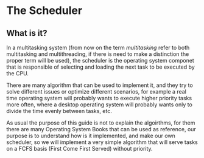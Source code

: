 # The Scheduler

## What is it? 

In a multitasking system (from now on the term *multitasking* refer to both multitasking and multithreading, if there is need to make a distinction the proper term will be used), the scheduler is the operating system componet that is responsible of selecting and loading the next task to be executed by the CPU. 

There are many algorithm that can be used to implement it, and they try to solve different issues or optimize different scenarios, for example a real time operating system will probably wants to execute higher priority tasks more often, where a desktop operating system will probably wants only to divide the time evenly between tasks, etc. 

As usual the purpose of this guide is not to explain the algoirthms, for them there are many Operating System Books that can be used as reference, our purpose is to understand how is it implemented, and make our own scheduler, so we will implement a very simple algorithm that will serve tasks on a FCFS basis (First Come First Served) without priority.


